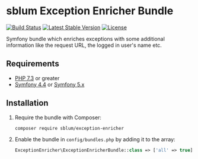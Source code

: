 # sblum Exception Enricher Bundle

[![Build Status](https://travis-ci.com/sblum/exception-enricher.svg?branch=master)](https://travis-ci.com/sblum/exception-enricher)
[![Latest Stable Version](https://poser.pugx.org/sblum/exception-enricher/v/stable)](https://packagist.org/packages/sblum/exception-enricher)
[![License](https://poser.pugx.org/sblum/exception-enricher/license)](https://packagist.org/packages/sblum/exception-enricher)

Symfony bundle which enriches exceptions with some additional information like the request URL, the logged in user's name etc.

## Requirements

* [PHP 7.3](http://php.net/releases/7_3_0.php) or greater
* [Symfony 4.4](https://symfony.com/roadmap/4.4) or [Symfony 5.x](https://symfony.com/roadmap/5.0)

## Installation

1. Require the bundle with Composer:

    ```sh
    composer require sblum/exception-enricher
    ```

1. Enable the bundle in `config/bundles.php` by adding it to the array:

    ```php
    ExceptionEnricher\ExceptionEnricherBundle::class => ['all' => true],
    ```
